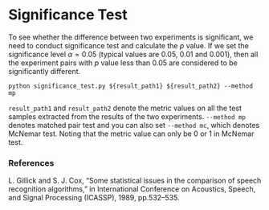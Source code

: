 # Significance Test
To see whether the difference between two experiments is significant, we need to conduct significance test and calculate the $p$ value. If we set the significance level $\alpha=0.05$ (typical values are 0.05, 0.01 and 0.001), then all the experiment pairs with $p$ value less than 0.05 are considered to be significantly different. 
```
python significance_test.py ${result_path1} ${result_path2} --method mp
```
`result_path1` and `result_path2` denote the metric values on all the test samples extracted from the results of the two experiments. `--method mp` denotes matched pair test and you can also set `--method mc`, which denotes McNemar test. Noting that the metric value can only be 0 or 1 in McNemar test.

### References
L. Gillick and S. J. Cox, “Some statistical issues in the comparison of speech recognition algorithms,” in International Conference on Acoustics, Speech, and Signal Processing (ICASSP), 1989, pp.532–535.